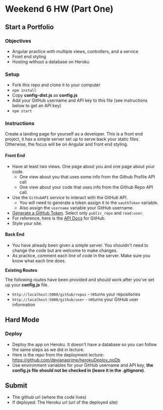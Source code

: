 # Weekend 6 HW  (Part One)
## Start a Portfolio

### Objectives
- Angular practice with multiple views, controllers, and a service
- Front end styling
- Hosting without a database on Heroku

### Setup

- Fork this repo and clone it to your computer
- `npm install`
- Copy **config-dist.js** as **config.js**
- Add your GitHub username and API key to this file (see instructions below to get an API key)
- `npm start`

### Instructions

Create a landing page for yourself as a developer. This is a front end project, it has a simple server set up to serve back your static files. Otherwise, the focus will be on Angular and front end styling.

#### Front End
- Have at least two views. One page about you and one page about your code.
  - One view about you that uses some info from the Github Profile API call
  - One view about your code that uses info from the Github Repo API call.
- Use the `GithubAPI` service to interact with the GitHub API.
  - You will need to generate a token assign it to the `oauthToken` variable.
  - Also assign the `username` variable your GitHub username.
 - [Generate a GitHub Token](https://github.com/settings/tokens). Select only `public_repo` and `read:user`.
- For reference, here is the [API Docs](https://developer.github.com/v3/) for GitHub.
- Style your site.

#### Back End
- You have already been given a simple server. You shouldn't need to change the code but are welcome to make changes.
- As practice, comment each line of code in the server. Make sure you know what each line does.

**Existing Routes**

The following routes have been provided and should work after you've set up your **config.js** file.

- `http://localhost:5000/github/repos` - returns your repositories
- `http://localhost:5000/github/user` - returns your GitHub user information

## Hard Mode

### Deploy
- Deploy the app on Heroku. It doesn't have a database so you can follow the same steps as we did in lecture.
- Here is the repo from the deployment lecture: [https://github.com/devjanaprime/herokuDeploy_noDb
](https://github.com/devjanaprime/herokuDeploy_noDb)
- Use environment variables for your GitHub username and API key, **the config.js file should not be checked in (leave it in the .gitignore)**.

## Submit
- The github url (where the code lives)
- If deployed: The Heroku url (url of the deployed site)
